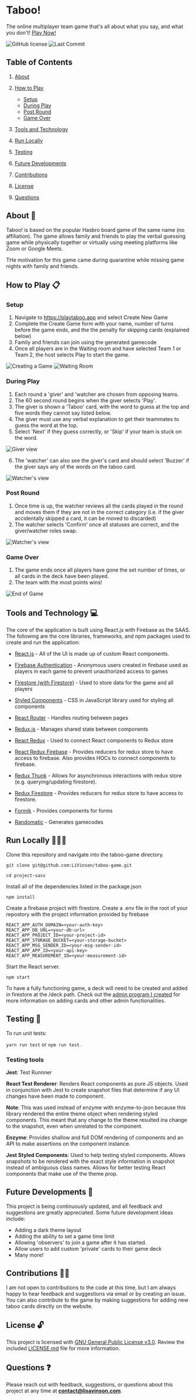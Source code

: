 # Taboo!

The online multiplayer team game that's all about what you say, and what you don't! [Play Now!](https://playtaboo.app)

![GitHub license](https://img.shields.io/github/license/liVinson/taboo-game)
![Last Commit](https://img.shields.io/github/last-commit/livinson/taboo-game)
## Table of Contents

1. [About](#about)

2. [How to Play](#how-to-play)
    * [Setup](#setup)
    * [During Play](#during-play)
    * [Post Round](#post-round)
    * [Game Over](#game-over)

3. [Tools and Technology](#tools-and-technology)

4. [Run Locally](#run-locally)

5. [Testing](#testing)

6. [Future Developments](#future)

7. [Contributions](#contributions)

8. [License](#license)

9.  [Questions](#questions)

## About <a id="about">📝</a>

Taboo! is based on the popular Hasbro board game of the same name (no affiliation). The game allows family and friends to play the verbal guessing game while physically together or virtually using meeting platforms like Zoom or Google Meets.

THe motivation for this game came during quarantine while missing game nights with family and friends.

## How to Play <a id="how-to-play">📋</a>
### Setup
1. Navigate to https://playtaboo.app and select Create New Game
2. Complete the Create Game form with your name, number of turns before the game ends, and the the penalty for skipping cards (explained below)
3. Family and friends can join using the generated gamecode
4. Once all players are in the Waiting room and have selected Team 1 or Team 2, the host selects Play to start the game.

![Creating a Game](https://github.com/LiVinson/taboo-game/blob/master/public/img/create_game.gif)
![Waiting Room](https://github.com/LiVinson/taboo-game/blob/master/public/img/waiting.gif)
### During Play

1. Each round a 'giver' and 'watcher are chosen from opposing teams.
2. The 60 second round begins when the giver selects 'Play'.
3. The giver is shown a 'Taboo' card, with the word to guess at the top and five words they cannot say listed below.
4. The giver must use any verbal explanation to get their teammates to guess the word at the top.
5. Select 'Next' if they guess correctly, or 'Skip' if your team is stuck on the word.

![Giver view](https://github.com/LiVinson/taboo-game/blob/master/public/img/giver.gif)

6. The 'watcher' can also see the giver's card and should select 'Buzzer' if the giver says any of the words on the taboo card.

![Watcher's view](https://github.com/LiVinson/taboo-game/blob/master/public/img/watcher.gif)

### Post Round
1. Once time is up, the watcher reviews all the cards played in the round and moves them if they are not in the correct category (i.e. if the giver accidentally skipped a card, it can be moved to discarded)
2. The watcher selects 'Confirm' once all statuses are correct, and the giver/watcher roles swap.

![Watcher's view](https://github.com/LiVinson/taboo-game/blob/master/public/img/watcher_postround.gif)

### Game Over
1. The game ends once all players have gone the set number of times, or all cards in the deck have been played.
2. The team with the most points wins!

![End of Game](https://github.com/LiVinson/taboo-game/blob/master/public/img/end_game.gif)

## Tools and Technology <a id="tools-and-technology">💻</a>

The core of the application is built using React.js with Firebase as the SAAS. The following are the core libraries, frameworks, and npm packages used to create and run the application:

* [React.js](https://reactjs.org/) - All of the UI is made up of custom React components.
* [Firebase Authentication](https://firebase.google.com/products/auth) - Anonymous users created in firebase used as players in each game to prevent unauthorized access to games
* [Firestore (with Firestore)](https://firebase.google.com/products/firestore) - Used to store data for the game and all players
* [Styled Components]() - CSS in JavaScript library used for styling all components 
* [React Router](https://reactrouter.com/) - Handles routing between pages
* [Redux.js](https://redux.js.org/) - Manages shared state between components
* [React Redux](https://react-redux.js.org/) - Used to connect React components to Redux store
* [React Redux Firebase](http://react-redux-firebase.com/) - Provides reducers for redux store to have access to firebase. Also provides HOCs to connect components to firebase.
* [Redux Thunk](https://www.npmjs.com/package/redux-thunk) - Allows for asynchronous interactions with redux store (e.g. querying/updating firestore).
* [Redux Firestore](https://www.npmjs.com/package/redux-firestore) - Provides reducers for redux store to have access to firestore.
* [Formik](https://formik.org/) - Provides components for forms

* [Randomatic](https://www.npmjs.com/package/randomatic) - Generates gamecodes
  
## Run Locally <a id="run-locally">🏃🏿‍♀️</a>

Clone this repository and navigate into the taboo-game directory.

```git clone git@github.com:LiVinson/taboo-game.git```

```cd project-sass```

Install all of the dependencies listed in the package.json

```npm install```

Create a firebase project with firestore. Create a .env file in the root of your repostory with the project information provided by firebase

```REACT_APP_API_KEY=<your-api-key>
REACT_APP_AUTH_DOMAIN=<your-auth-key>
REACT_APP_DB_URL=<your-db-url>
REACT_APP_PROJECT_ID=<your-project-id>
REACT_APP_STORAGE_BUCKET=<your-storage-bucket>
REACT_APP_MSG_SENDER_ID=<your-msg-sender-id>
REACT_APP_APP_ID=<your-api-key>
REACT_APP_MEASUREMENT_ID=<your-measurement-id>
```

Start the React server.

```npm start```

To have a fully functioning game, a deck will need to be created and added in firestore at the /deck path. Check out the [admin program I created](https://github.com/LiVinson/taboo-game-back) for more information on adding cards and other admin functionalities.

## Testing <a id="testing">🧪</a>

To run unit tests:

```yarn run test``` or ```npm run test```.

### Testing tools

**Jest**: Test Runnner

**React Test Renderer**: Renders React components as pure JS objects. Used in conjunction with Jest to create snapshot files that determine if any UI changes have been made to component.

**Note**: This was used instead of enzyme with enzyme-to-json because this library rendered the entire theme object when rendering styled components. This meant that any change to the theme resulted ina change to the snapshot, even when unrelated to the component.

**Enzyme**: Provides shallow and full DOM rendering of components and an API to make assertions on  the component instance.

**Jest Styled Components**: Used to help testing styled components. Allows snapshots to be rendered with the exact style information in snapshot instead of ambiguous class names. Allows for better testing React components that make use of the theme prop.

## Future Developments <a id="future">🔮</a> 

This project is being continuously updated, and all feedback and suggestions are greatly appreciated. Some future development ideas include:

* Adding a dark theme layout
* Adding the ability to set a game time limit
* Allowing 'observers' to join a game after it has started.
* Allow users to add custom 'private' cards to their game deck
* Many more!
  
## Contributions <a id="contributions">🤝🏾</a> 

I am not open to contributions to the code at this time, but I am always happy to hear feedback and suggestions via email or by creating an issue. You can also contribute to the game by making suggestions for adding new taboo cards directly on the website.

## License <a id="license">🔓</a>

This project is licensed with [GNU General Public License v3.0](https://choosealicense.com/licenses/gpl-3.0/#). Review the included [LICENSE.md](https://github.com/LiVinson/taboo-game/blob/master/LICENSE) file for more information.

## Questions <a id="questions">❓</a> 

 Please reach out with feedback, suggestions, or questions about this project at any time at **contact@lisavinson.com**.